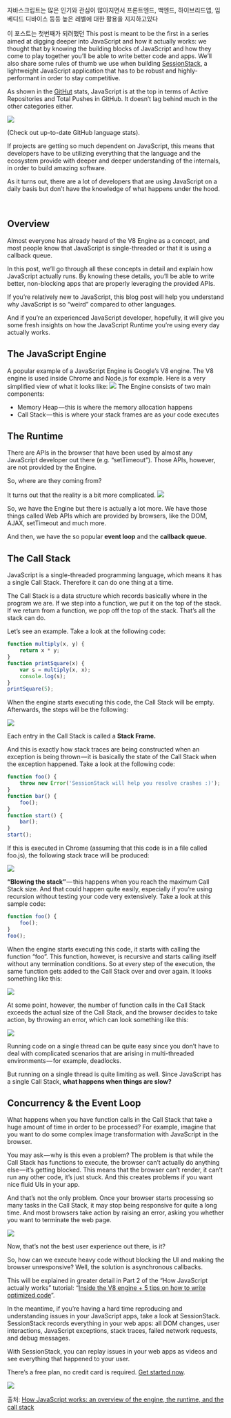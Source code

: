 자바스크립트는 많은 인기와 관심이 많아지면서 프론트엔드, 백엔드, 하이브리드앱, 임베디드 디바이스 등등 높은 레벨에 대한 활용을 지지하고있다

이 포스트는 
첫번째가 되려했던 
This post is meant to be the first in a series aimed at digging deeper into JavaScript and how it actually works: we thought that by knowing the building blocks of JavaScript and how they come to play together you’ll be able to write better code and apps. We’ll also share some rules of thumb we use when building [SessionStack](https://www.sessionstack.com/?utm_source=medium&utm_medium=source&utm_content=javascript-series-post1-intro), a lightweight JavaScript application that has to be robust and highly-performant in order to stay competitive.

As shown in the [GitHut](https://githut.info/) stats, JavaScript is at the top in terms of Active Repositories and Total Pushes in GitHub. It doesn’t lag behind much in the other categories either.

![](https://cdn-images-1.medium.com/max/800/1*Zf4reZZJ9DCKsXf5CSXghg.png)

(Check out up-to-date GitHub language stats).

If projects are getting so much dependent on JavaScript, this means that developers have to be utilizing everything that the language and the ecosystem provide with deeper and deeper understanding of the internals, in order to build amazing software.

As it turns out, there are a lot of developers that are using JavaScript on a daily basis but don’t have the knowledge of what happens under the hood.

<br>

## Overview
Almost everyone has already heard of the V8 Engine as a concept, and most people know that JavaScript is single-threaded or that it is using a callback queue.

In this post, we’ll go through all these concepts in detail and explain how JavaScript actually runs. By knowing these details, you’ll be able to write better, non-blocking apps that are properly leveraging the provided APIs.

If you’re relatively new to JavaScript, this blog post will help you understand why JavaScript is so “weird” compared to other languages.

And if you’re an experienced JavaScript developer, hopefully, it will give you some fresh insights on how the JavaScript Runtime you’re using every day actually works.


## The JavaScript Engine
A popular example of a JavaScript Engine is Google’s V8 engine. The V8 engine is used inside Chrome and Node.js for example. Here is a very simplified view of what it looks like:
![](https://cdn-images-1.medium.com/max/800/1*OnH_DlbNAPvB9KLxUCyMsA.png)
The Engine consists of two main components:
* Memory Heap — this is where the memory allocation happens
* Call Stack — this is where your stack frames are as your code executes


## The Runtime
There are APIs in the browser that have been used by almost any JavaScript developer out there (e.g. “setTimeout”). Those APIs, however, are not provided by the Engine.

So, where are they coming from?

It turns out that the reality is a bit more complicated.
![](https://cdn-images-1.medium.com/max/800/1*4lHHyfEhVB0LnQ3HlhSs8g.png)

So, we have the Engine but there is actually a lot more. We have those things called Web APIs which are provided by browsers, like the DOM, AJAX, setTimeout and much more.

And then, we have the so popular **event loop** and the **callback queue.**


## The Call Stack
JavaScript is a single-threaded programming language, which means it has a single Call Stack. Therefore it can do one thing at a time.

The Call Stack is a data structure which records basically where in the program we are. If we step into a function, we put it on the top of the stack. If we return from a function, we pop off the top of the stack. That’s all the stack can do.

Let’s see an example. Take a look at the following code:

```js
function multiply(x, y) {
    return x * y;
}
function printSquare(x) {
    var s = multiply(x, x);
    console.log(s);
}
printSquare(5);
```

When the engine starts executing this code, the Call Stack will be empty. Afterwards, the steps will be the following:

![](https://cdn-images-1.medium.com/max/800/1*Yp1KOt_UJ47HChmS9y7KXw.png)

Each entry in the Call Stack is called a **Stack Frame.**

And this is exactly how stack traces are being constructed when an exception is being thrown — it is basically the state of the Call Stack when the exception happened. Take a look at the following code:

```js
function foo() {
    throw new Error('SessionStack will help you resolve crashes :)');
}
function bar() {
    foo();
}
function start() {
    bar();
}
start();
```
If this is executed in Chrome (assuming that this code is in a file called foo.js), the following stack trace will be produced:

![](https://cdn-images-1.medium.com/max/800/1*T-W_ihvl-9rG4dn18kP3Qw.png)

**“Blowing the stack”** — this happens when you reach the maximum Call Stack size. And that could happen quite easily, especially if you’re using recursion without testing your code very extensively. Take a look at this sample code:
```js
function foo() {
    foo();
}
foo();
```
When the engine starts executing this code, it starts with calling the function “foo”. This function, however, is recursive and starts calling itself without any termination conditions. So at every step of the execution, the same function gets added to the Call Stack over and over again. It looks something like this:

![](https://cdn-images-1.medium.com/max/800/1*AycFMDy9tlDmNoc5LXd9-g.png)

At some point, however, the number of function calls in the Call Stack exceeds the actual size of the Call Stack, and the browser decides to take action, by throwing an error, which can look something like this:

![](https://cdn-images-1.medium.com/max/800/1*e0nEd59RPKz9coyY8FX-uw.png)

Running code on a single thread can be quite easy since you don’t have to deal with complicated scenarios that are arising in multi-threaded environments — for example, deadlocks.

But running on a single thread is quite limiting as well. Since JavaScript has a single Call Stack, **what happens when things are slow?**


## Concurrency & the Event Loop
What happens when you have function calls in the Call Stack that take a huge amount of time in order to be processed? For example, imagine that you want to do some complex image transformation with JavaScript in the browser.

You may ask — why is this even a problem? The problem is that while the Call Stack has functions to execute, the browser can’t actually do anything else — it’s getting blocked. This means that the browser can’t render, it can’t run any other code, it’s just stuck. And this creates problems if you want nice fluid UIs in your app.

And that’s not the only problem. Once your browser starts processing so many tasks in the Call Stack, it may stop being responsive for quite a long time. And most browsers take action by raising an error, asking you whether you want to terminate the web page.

![](https://cdn-images-1.medium.com/max/800/1*WlMXK3rs_scqKTRV41au7g.jpeg)

Now, that’s not the best user experience out there, is it?

So, how can we execute heavy code without blocking the UI and making the browser unresponsive? Well, the solution is asynchronous callbacks.

This will be explained in greater detail in Part 2 of the “How JavaScript actually works” tutorial: “[Inside the V8 engine + 5 tips on how to write optimized code](https://blog.sessionstack.com/how-javascript-works-inside-the-v8-engine-5-tips-on-how-to-write-optimized-code-ac089e62b12e)”.

In the meantime, if you’re having a hard time reproducing and understanding issues in your JavaScript apps, take a look at SessionStack. SessionStack records everything in your web apps: all DOM changes, user interactions, JavaScript exceptions, stack traces, failed network requests, and debug messages.

With SessionStack, you can replay issues in your web apps as videos and see everything that happened to your user.

There’s a free plan, no credit card is required. [Get started now](https://www.sessionstack.com/solutions/developers/?utm_source=medium&utm_medium=blog&utm_content=Post-1-overview-getStarted).

![](https://cdn-images-1.medium.com/max/800/1*kEQmoMuNBDfZKNSBh0tvRA.png)


출처: [How JavaScript works: an overview of the engine, the runtime, and the call stack](https://blog.sessionstack.com/how-does-javascript-actually-work-part-1-b0bacc073cf)